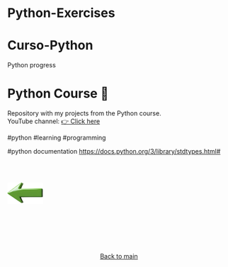# Python-Exercises

# Curso-Python
Python progress

# Python Course 🐍
Repository with my projects from the Python course.  
YouTube channel: <a href="https://www.youtube.com/watch?v=ZLCZkMk69y0&list=PLA1FTfKBAEX40W8OeycI8S5ltunvS8CWw" target="_blank">👉 Click here</a>

#python #learning #programming

#python documentation
https://docs.python.org/3/library/stdtypes.html#

<br>
<br>
 <p align="left">
  <a href="https://github.com/LuisFilipePires">
    <img src="https://github.com/LuisFilipePires/badges/blob/main/greenleft.png" alt="Back to ecole-42" width="80"/> 
  <div style="display: flex; height: 200px; align-items: center; justify-content: center;"><p>Back to main</p> </div>
  </a>
</p>
